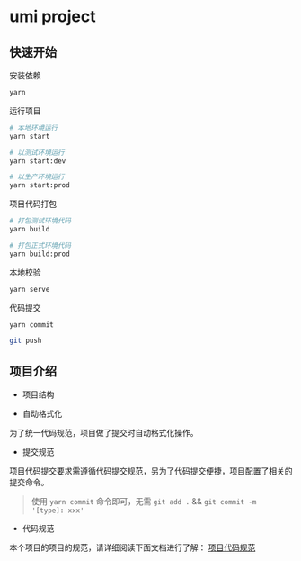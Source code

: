 # umi project

## 快速开始

安装依赖

```bash
yarn
```

运行项目

```bash
# 本地环境运行
yarn start

# 以测试环境运行
yarn start:dev

# 以生产环境运行
yarn start:prod
```

项目代码打包

```bash
# 打包测试环境代码
yarn build

# 打包正式环境代码
yarn build:prod
```

本地校验

```bash
yarn serve
```

代码提交

```bash
yarn commit

git push
```

## 项目介绍

- 项目结构

- 自动格式化

为了统一代码规范，项目做了提交时自动格式化操作。

- 提交规范

项目代码提交要求需遵循代码提交规范，另为了代码提交便捷，项目配置了相关的提交命令。

> 使用 `yarn commit` 命令即可，无需 `git add .` && `git commit -m '[type]: xxx'`

- 代码规范

本个项目的项目的规范，请详细阅读下面文档进行了解：
[项目代码规范](https://www.yuque.com/docs/share/df817445-8b1b-4a33-ba06-579b7aa68bec)
